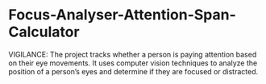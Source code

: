 # Focus-Analyser-Attention-Span-Calculator
VIGILANCE:
The project tracks whether a person is paying attention based on their eye movements. It uses computer vision techniques to analyze the position of a person’s eyes and determine if they are focused or distracted.
 
